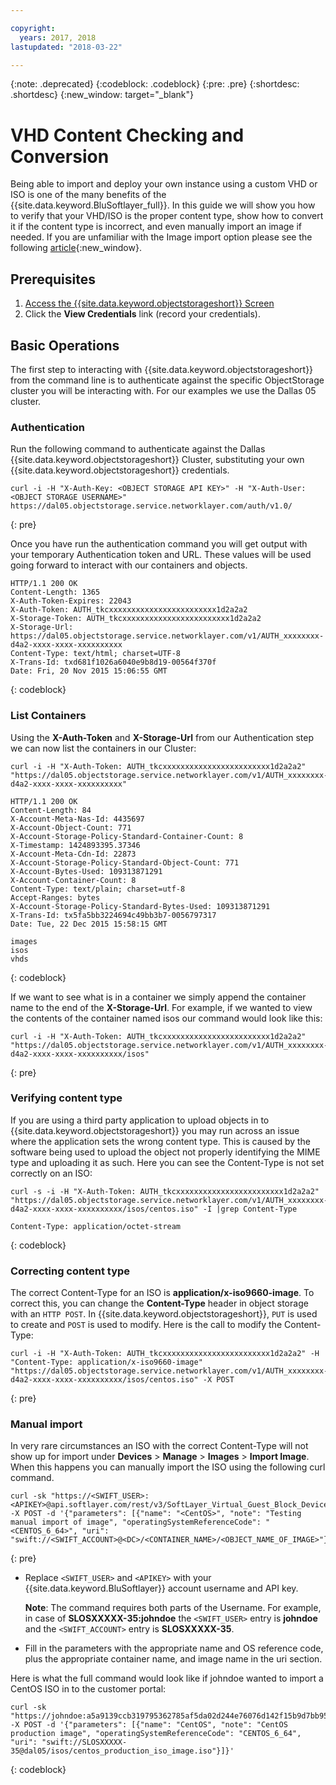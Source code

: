 ```yaml
---

copyright:
  years: 2017, 2018
lastupdated: "2018-03-22"

---
```

{:note: .deprecated}
{:codeblock: .codeblock}
{:pre: .pre}
{:shortdesc: .shortdesc}
{:new_window: target="_blank"}

# VHD Content Checking and Conversion 

Being able to import and deploy your own instance using a custom VHD or ISO is one of the many benefits of the {{site.data.keyword.BluSoftlayer_full}}. In this guide we will show you how to verify that your VHD/ISO is the proper content type, show how to convert it if the content type is incorrect, and even manually import an image if needed. If you are unfamiliar with the Image import option please see the following [article](https://console.bluemix.net/docs/infrastructure/image-templates/import-image.html){:new_window}.

## Prerequisites

1.  [Access the {{site.data.keyword.objectstorageshort}} Screen](access-object-storage-screen.html)
2.  Click the **View Credentials** link (record your credentials).

## Basic Operations

The first step to interacting with {{site.data.keyword.objectstorageshort}} from the command line is to authenticate against the specific ObjectStorage cluster you will be interacting with. For our examples we use the Dallas 05 cluster.

### Authentication

Run the following command to authenticate against the Dallas {{site.data.keyword.objectstorageshort}} Cluster, substituting your own {{site.data.keyword.objectstorageshort}} credentials.

```
curl -i -H "X-Auth-Key: <OBJECT STORAGE API KEY>" -H "X-Auth-User: <OBJECT STORAGE USERNAME>" https://dal05.objectstorage.service.networklayer.com/auth/v1.0/
```
{: pre}

Once you have run the authentication command you will get output with your temporary Authentication token and URL. These values will be used going forward to interact with our containers and objects.

```
HTTP/1.1 200 OK
Content-Length: 1365
X-Auth-Token-Expires: 22043
X-Auth-Token: AUTH_tkcxxxxxxxxxxxxxxxxxxxxxxxx1d2a2a2
X-Storage-Token: AUTH_tkcxxxxxxxxxxxxxxxxxxxxxxxx1d2a2a2
X-Storage-Url: https://dal05.objectstorage.service.networklayer.com/v1/AUTH_xxxxxxxx-d4a2-xxxx-xxxx-xxxxxxxxxx
Content-Type: text/html; charset=UTF-8
X-Trans-Id: txd681f1026a6040e9b8d19-00564f370f
Date: Fri, 20 Nov 2015 15:06:55 GMT
```
{: codeblock}

### List Containers

Using the **X-Auth-Token** and **X-Storage-Url** from our Authentication step we can now list the containers in our Cluster:

```
curl -i -H "X-Auth-Token: AUTH_tkcxxxxxxxxxxxxxxxxxxxxxxxx1d2a2a2" "https://dal05.objectstorage.service.networklayer.com/v1/AUTH_xxxxxxxx-d4a2-xxxx-xxxx-xxxxxxxxxx"

HTTP/1.1 200 OK
Content-Length: 84
X-Account-Meta-Nas-Id: 4435697
X-Account-Object-Count: 771
X-Account-Storage-Policy-Standard-Container-Count: 8
X-Timestamp: 1424893395.37346
X-Account-Meta-Cdn-Id: 22873
X-Account-Storage-Policy-Standard-Object-Count: 771
X-Account-Bytes-Used: 109313871291
X-Account-Container-Count: 8
Content-Type: text/plain; charset=utf-8
Accept-Ranges: bytes      
X-Account-Storage-Policy-Standard-Bytes-Used: 109313871291
X-Trans-Id: tx5fa5bb3224694c49bb3b7-0056797317
Date: Tue, 22 Dec 2015 15:58:15 GMT
      
images
isos
vhds    
```
{: codeblock}

If we want to see what is in a container we simply append the container name to the end of the **X-Storage-Url**. For example, if we wanted to view the contents of the container named isos our command would look like this:

```
curl -i -H "X-Auth-Token: AUTH_tkcxxxxxxxxxxxxxxxxxxxxxxxx1d2a2a2" "https://dal05.objectstorage.service.networklayer.com/v1/AUTH_xxxxxxxx-d4a2-xxxx-xxxx-xxxxxxxxxx/isos"
```
{: pre}

### Verifying content type

If you are using a third party application to upload objects in to {{site.data.keyword.objectstorageshort}} you may run across an issue where the application sets the wrong content type. This is caused by the software being used to upload the object not properly identifying the MIME type and uploading it as such. Here you can see the Content-Type is not set correctly on an ISO:

```
curl -s -i -H "X-Auth-Token: AUTH_tkcxxxxxxxxxxxxxxxxxxxxxxxx1d2a2a2" "https://dal05.objectstorage.service.networklayer.com/v1/AUTH_xxxxxxxx-d4a2-xxxx-xxxx-xxxxxxxxxx/isos/centos.iso" -I |grep Content-Type
     
Content-Type: application/octet-stream
```
{: codeblock}

### Correcting content type

The correct Content-Type for an ISO is **application/x-iso9660-image**. To correct this, you can change the **Content-Type** header in object storage with an `HTTP POST`. In {{site.data.keyword.objectstorageshort}}, `PUT` is used to create and `POST` is used to modify. Here is the call to modify the Content-Type:

```
curl -i -H "X-Auth-Token: AUTH_tkcxxxxxxxxxxxxxxxxxxxxxxxx1d2a2a2" -H "Content-Type: application/x-iso9660-image"
"https://dal05.objectstorage.service.networklayer.com/v1/AUTH_xxxxxxxx-d4a2-xxxx-xxxx-xxxxxxxxxx/isos/centos.iso" -X POST
```
{: pre}

### Manual import

In very rare circumstances an ISO with the correct Content-Type will not show up for import under **Devices** > **Manage** > **Images** > **Import Image**. When this happens you can manually import the ISO using the following curl command. 

```
curl -sk "https://<SWIFT_USER>:<APIKEY>@api.softlayer.com/rest/v3/SoftLayer_Virtual_Guest_Block_Device_Template_Group/createFromExternalSource.json" -X POST -d '{"parameters": [{"name": "<CentOS>", "note": "Testing manual import of image", "operatingSystemReferenceCode": "<CENTOS_6_64>", "uri": "swift://<SWIFT_ACCOUNT>@<DC>/<CONTAINER_NAME>/<OBJECT_NAME_OF_IMAGE>"}]}'
```
{: pre}

- Replace `<SWIFT_USER>` and `<APIKEY>` with your {{site.data.keyword.BluSoftlayer}} account username and API key.

  **Note**:  The command requires both parts of the Username. For example, in case of **SLOSXXXXX-35:johndoe** the `<SWIFT_USER>` entry is **johndoe** and the `<SWIFT_ACCOUNT>` entry is **SLOSXXXXX-35**.
- Fill in the parameters with the appropriate name and OS reference code, plus the appropriate container name, and image name in the uri section.

Here is what the full command would look like if johndoe wanted to import a CentOS ISO in to the customer portal:

   ``` 
   curl -sk "https://johndoe:a5a9139ccb319795362785af5da02d244e76076d142f15b9d7bb95671b83XXXX@api.softlayer.com/rest/v3/SoftLayer_Virtual_Guest_Block_Device_Template_Group/createFromExternalSource.json" -X POST -d '{"parameters": [{"name": "CentOS", "note": "CentOS production image", "operatingSystemReferenceCode": "CENTOS_6_64", "uri": "swift://SLOSXXXXX-35@dal05/isos/centos_production_iso_image.iso"}]}'
   ```
   {: codeblock}



